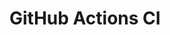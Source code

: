 # GitHub Actions CI










































































































































































































































































































































































































































































































































































































































































































































































































































































































































































































































































































































































































































































































































































































































































































































































































































































































































































































































































































































































































































































































































































































































































